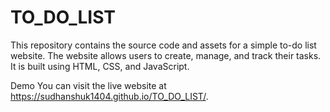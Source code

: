# TO_DO_LIST

This repository contains the source code and assets for a simple to-do list website. The website allows users to create, manage, and track their tasks. It is built using HTML, CSS, and JavaScript.

Demo
You can visit the live website at https://sudhanshuk1404.github.io/TO_DO_LIST/.
